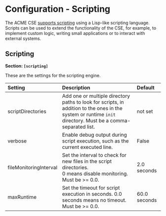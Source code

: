 # Configuration - Scripting

The ACME CSE [supports scripting](../development/ACMEScript.md) using a Lisp-like scripting language. Scripts can be used to extend the functionality of the CSE, for example, to implement custom logic, writing small applications or to interact with external systems.

## Scripting

**Section: `[scripting]`**

These are the settings for the scripting engine.

| Setting                | Description                                                                                                                                                 | Default      |
|:-----------------------|:------------------------------------------------------------------------------------------------------------------------------------------------------------|:-------------|
| scriptDirectories      | Add one or multiple directory paths to look for scripts, in addition to the ones in the system or runtime `init` directory. Must be a comma-separated list. | not set      |
| verbose                | Enable debug output during script execution, such as the current executed line.                                                                             | False        |
| fileMonitoringInterval | Set the interval to check for new files in the script directories.<br/>0 means disable monitoring. Must be >= 0.0.                                          | 2.0 seconds  |
| maxRuntime             | Set the timeout for script execution in seconds. 0.0 seconds means no timeout.<br/>Must be >= 0.0.                                                          | 60.0 seconds |

 